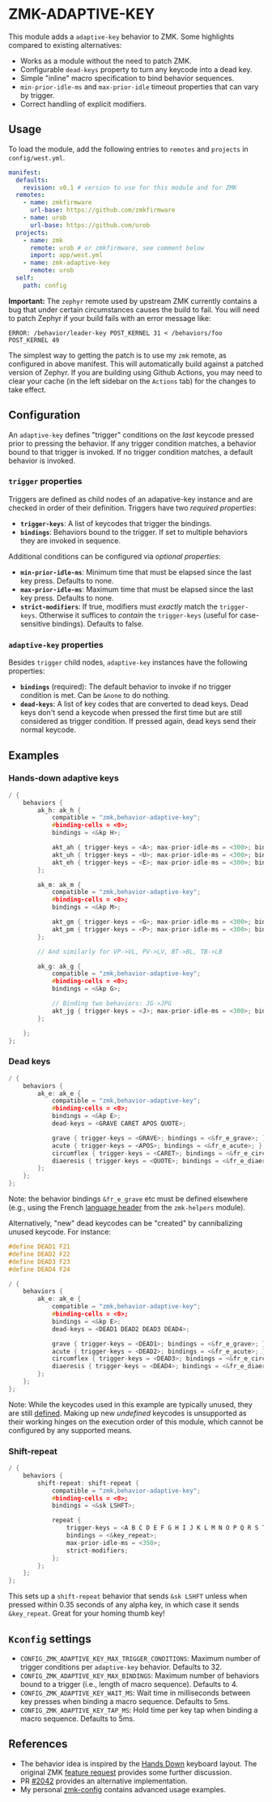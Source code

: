 # ZMK-ADAPTIVE-KEY

This module adds a `adaptive-key` behavior to ZMK. Some highlights compared to
existing alternatives:

- Works as a module without the need to patch ZMK.
- Configurable `dead-keys` property to turn any keycode into a dead key.
- Simple "inline" macro specification to bind behavior sequences.
- `min-prior-idle-ms` and `max-prior-idle` timeout properties that can vary by
  trigger.
- Correct handling of explicit modifiers.

## Usage

To load the module, add the following entries to `remotes` and `projects` in
`config/west.yml`.

```yaml
manifest:
  defaults:
    revision: v0.1 # version to use for this module and for ZMK
  remotes:
    - name: zmkfirmware
      url-base: https://github.com/zmkfirmware
    - name: urob
      url-base: https://github.com/urob
  projects:
    - name: zmk
      remote: urob # or zmkfirmware, see comment below
      import: app/west.yml
    - name: zmk-adaptive-key
      remote: urob
  self:
    path: config
```

**Important:** The `zephyr` remote used by upstream ZMK currently contains a bug
that under certain circumstances causes the build to fail. You will need to
patch Zephyr if your build fails with an error message like:

```
ERROR: /behavior/leader-key POST_KERNEL 31 < /behaviors/foo POST_KERNEL 49
```

The simplest way to getting the patch is to use my `zmk` remote, as configured
in above manifest. This will automatically build against a patched version of
Zephyr. If you are building using Github Actions, you may need to clear your
cache (in the left sidebar on the `Actions` tab) for the changes to take effect.

## Configuration

An `adaptive-key` defines "trigger" conditions on the _last_ keycode pressed
prior to pressing the behavior. If any trigger condition matches, a behavior
bound to that trigger is invoked. If no trigger condition matches, a default
behavior is invoked.

### `trigger` properties

Triggers are defined as child nodes of an adapative-key instance and are checked
in order of their definition. Triggers have two _required properties_:

- **`trigger-keys`**: A list of keycodes that trigger the bindings.
- **`bindings`**: Behaviors bound to the trigger. If set to multiple behaviors
  they are invoked in sequence.

Additional conditions can be configured via _optional properties_:

- **`min-prior-idle-ms`**: Minimum time that must be elapsed since the last key
  press. Defaults to none.
- **`max-prior-idle-ms`**: Maximum time that must be elapsed since the last key
  press. Defaults to none.
- **`strict-modifiers`**: If true, modifiers must _exactly_ match the
  `trigger-keys`. Otherwise it suffices to _contain_ the `trigger-keys` (useful
  for case-sensitive bindings). Defaults to false.

### `adaptive-key` properties

Besides `trigger` child nodes, `adaptive-key` instances have the following
properties:

- **`bindings`** (required): The default behavior to invoke if no trigger
  condition is met. Can be `&none` to do nothing.
- **`dead-keys`**: A list of key codes that are converted to dead keys. Dead
  keys don't send a keycode when pressed the first time but are still considered
  as trigger condition. If pressed again, dead keys send their normal keycode.

## Examples

### Hands-down adaptive keys

```c
/ {
    behaviors {
        ak_h: ak_h {
            compatible = "zmk,behavior-adaptive-key";
            #binding-cells = <0>;
            bindings = <&kp H>;

            akt_ah { trigger-keys = <A>; max-prior-idle-ms = <300>; bindings = <&kp U>; };
            akt_uh { trigger-keys = <U>; max-prior-idle-ms = <300>; bindings = <&kp A>; };
            akt_eh { trigger-keys = <E>; max-prior-idle-ms = <300>; bindings = <&kp O>; };
        };

        ak_m: ak_m {
            compatible = "zmk,behavior-adaptive-key";
            #binding-cells = <0>;
            bindings = <&kp M>;

            akt_gm { trigger-keys = <G>; max-prior-idle-ms = <300>; bindings = <&kp L>; };
            akt_pm { trigger-keys = <P>; max-prior-idle-ms = <300>; bindings = <&kp L>; };
        };

        // And similarly for VP->VL, PV->LV, BT->BL, TB->LB

        ak_g: ak_g {
            compatible = "zmk,behavior-adaptive-key";
            #binding-cells = <0>;
            bindings = <&kp G>;

            // Binding two behaviors: JG->JPG
            akt_jg { trigger-keys = <J>; max-prior-idle-ms = <300>; bindings = <&kp P &kp G>; };
        };

    };
};
```

### Dead keys

```c
/ {
    behaviors {
        ak_e: ak_e {
            compatible = "zmk,behavior-adaptive-key";
            #binding-cells = <0>;
            bindings = <&kp E>;
            dead-keys = <GRAVE CARET APOS QUOTE>;

            grave { trigger-keys = <GRAVE>; bindings = <&fr_e_grave>; };
            acute { trigger-keys = <APOS>; bindings = <&fr_e_acute>; };
            circumflex { trigger-keys = <CARET>; bindings = <&fr_e_circumflex>; };
            diaeresis { trigger-keys = <QUOTE>; bindings = <&fr_e_diaeresis>; };
        };
    };
};
```

Note: the behavior bindings `&fr_e_grave` etc must be defined elsewhere (e.g.,
using the French
[language header](https://github.com/urob/zmk-helpers/tree/main#unicode-characters-and-language-collection)
from the `zmk-helpers` module).

Alternatively, "new" dead keycodes can be "created" by cannibalizing unused
keycode. For instance:

```c
#define DEAD1 F21
#define DEAD2 F22
#define DEAD3 F23
#define DEAD4 F24

/ {
    behaviors {
        ak_e: ak_e {
            compatible = "zmk,behavior-adaptive-key";
            #binding-cells = <0>;
            bindings = <&kp E>;
            dead-keys = <DEAD1 DEAD2 DEAD3 DEAD4>;

            grave { trigger-keys = <DEAD1>; bindings = <&fr_e_grave>; };
            acute { trigger-keys = <DEAD2>; bindings = <&fr_e_acute>; };
            circumflex { trigger-keys = <DEAD3>; bindings = <&fr_e_circumflex>; };
            diaeresis { trigger-keys = <DEAD4>; bindings = <&fr_e_diaeresis>; };
        };
    };
};
```

Note: While the keycodes used in this example are typically unused, they are
still [defined](https://zmk.dev/docs/keymaps/list-of-keycodes#f-keys). Making up
new _undefined_ keycodes is unsupported as their working hinges on the execution
order of this module, which cannot be configured by any supported means.

### Shift-repeat

```c
/ {
    behaviors {
        shift-repeat: shift-repeat {
            compatible = "zmk,behavior-adaptive-key";
            #binding-cells = <0>;
            bindings = <&sk LSHFT>;

            repeat {
                trigger-keys = <A B C D E F G H I J K L M N O P Q R S T U V W X Y Z>;
                bindings = <&key_repeat>;
                max-prior-idle-ms = <350>;
                strict-modifiers;
            };
        };
    };
};
```

This sets up a `shift-repeat` behavior that sends `&sk LSHFT` unless when
pressed within 0.35 seconds of any alpha key, in which case it sends
`&key_repeat`. Great for your homing thumb key!

## `Kconfig` settings

- `CONFIG_ZMK_ADAPTIVE_KEY_MAX_TRIGGER_CONDITIONS`: Maximum number of trigger
  conditions per `adaptive-key` behavior. Defaults to 32.
- `CONFIG_ZMK_ADAPTIVE_KEY_MAX_BINDINGS`: Maximum number of behaviors bound to a
  trigger (i.e., length of macro sequence). Defaults to 4.
- `CONFIG_ZMK_ADAPTIVE_KEY_WAIT_MS`: Wait time in milliseconds between key
  presses when binding a macro sequence. Defaults to 5ms.
- `CONFIG_ZMK_ADAPTIVE_KEY_TAP_MS`: Hold time per key tap when binding a macro
  sequence. Defaults to 5ms.

## References

- The behavior idea is inspired by the
  [Hands Down](https://sites.google.com/alanreiser.com/handsdown/home#h.3fq4ywspvw1g)
  keyboard layout. The original ZMK
  [feature request](https://github.com/zmkfirmware/zmk/issues/1624) provides
  some further discussion.
- PR [#2042](https://github.com/zmkfirmware/zmk/pull/2042) provides an
  alternative implementation.
- My personal [zmk-config](https://github.com/urob/zmk-config) contains advanced
  usage examples.
